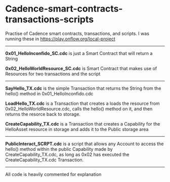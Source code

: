 # Cadence-smart-contracts-transactions-scripts
Practise of Cadence smart contracts, transactions, and scripts. I was running these in https://play.onflow.org/local-project

---

**0x01_HelloInconfido_SC.cdc** is just a Smart Contract that will return a String

**0x02_HelloWorldResource_SC.cdc** is Smart Contract that makes use of Resources for two transactions and the script

---

**SayHello_TX.cdc** is the simple Transaction that returns the String from the hello() method in 0x01_HelloInconfido.cdc

**LoadHello_TX.cdc** is a Transaction that creates a loads the resource from 0x02_HelloWorldResource.cdc, calls the hello() method on it, and then returns the resorce back to storage.

**CreateCapability_TX.cdc** is a Transaction that creates a Capability for the HelloAsset resource in storage and adds it to the Public storage area

---

**PublicInteract_SCRPT.cdc** is a script that allows any Account to access the hello() method within the public Capability made by CreateCapability_TX.cdc, as long as 0x02 has executed the CreateCapability_TX.cdc Transaction.

---

All code is heavily commented for explanation

